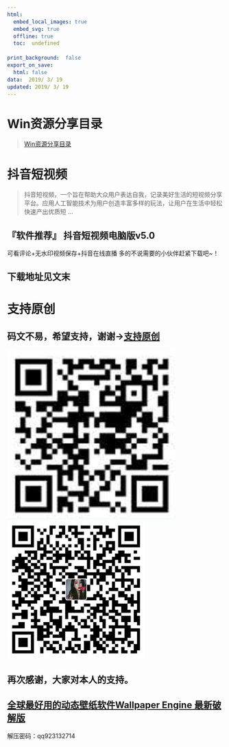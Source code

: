 ```yaml
---
html:
  embed_local_images: true
  embed_svg: true
  offline: true
  toc:  undefined

print_background:  false
export_on_save:
  html: false
data:  2019/ 3/ 19
updated: 2019/ 3/ 19
---
```


# Win资源分享目录

> [Win资源分享目录](https://blog.csdn.net/qq923132714/article/details/83108491 "Win资源分享目录")


# 抖音短视频

> 抖音短视频，一个旨在帮助大众用户表达自我，记录美好生活的短视频分享平台。应用人工智能技术为用户创造丰富多样的玩法，让用户在生活中轻松快速产出优质短 ...


## 『软件推荐』 抖音短视频电脑版v5.0

可看评论+无水印视频保存+抖音在线直播 多的不说需要的小伙伴赶紧下载吧~！


## 下载地址见文末

# 支持原创
## 码文不易，希望支持，谢谢->**[支持原创](http://blog.csdn.net/qq923132714/article/details/79399145)**
![微信支付](https://raw.githubusercontent.com/923132714/my_picture/master/blog/support/weixin.png)![微信支付](https://raw.githubusercontent.com/923132714/my_picture/master/blog/support/支付宝.png)
## 再次感谢，大家对本人的支持。



## [ 全球最好用的动态壁纸软件Wallpaper Engine 最新破解版](http://u16848854.ctfile.net/fs/16848854-354016437 " 全球最好用的动态壁纸软件Wallpaper Engine 最新破解版")

解压密码：qq923132714
